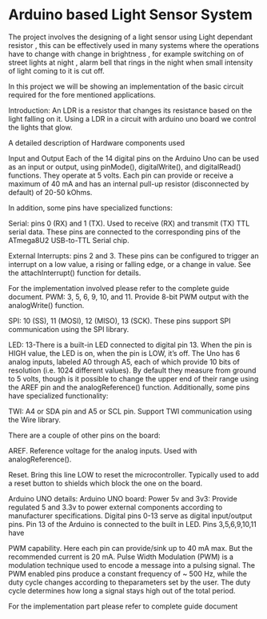 # Arduino based Light Sensor System
The project involves the designing of a light sensor using Light dependant resistor , this can be effectively used in many systems where the operations have to change with change in brightness , for example switching on of street lights at night , alarm bell that rings in the night when small intensity of light coming to it is cut off.

In this project we will be showing an implementation of the basic circuit required for the fore mentioned applications.

Introduction: An LDR is a resistor that changes its resistance based on the light falling on it. Using a LDR in a circuit with arduino uno board we control the lights that glow.

A detailed description of Hardware components used

Input and Output Each of the 14 digital pins on the Arduino Uno can be used as an input or output, using pinMode(), digitalWrite(), and digitalRead() functions. They operate at 5 volts. Each pin can provide or receive a maximum of 40 mA and has an internal pull-up resistor (disconnected by default) of 20-50 kOhms.

In addition, some pins have specialized functions:

Serial: pins 0 (RX) and 1 (TX). Used to receive (RX) and transmit (TX) TTL serial data. These pins are connected to the corresponding pins of the ATmega8U2 USB-to-TTL Serial chip.

External Interrupts: pins 2 and 3. These pins can be configured to trigger an interrupt on a low value, a rising or falling edge, or a change in value. See the attachInterrupt() function for details.

For the implementation involved please refer to the complete guide document. PWM: 3, 5, 6, 9, 10, and 11. Provide 8-bit PWM output with the analogWrite() function.

SPI: 10 (SS), 11 (MOSI), 12 (MISO), 13 (SCK). These pins support SPI communication using the SPI library.

LED: 13-There is a built-in LED connected to digital pin 13. When the pin is HIGH value, the LED is on, when the pin is LOW, it’s off. The Uno has 6 analog inputs, labeled A0 through A5, each of which provide 10 bits of resolution (i.e. 1024 different values). By default they measure from ground to 5 volts, though is it possible to change the upper end of their range using the AREF pin and the analogReference() function. Additionally, some pins have specialized functionality:

TWI: A4 or SDA pin and A5 or SCL pin. Support TWI communication using the Wire library.

There are a couple of other pins on the board:

AREF. Reference voltage for the analog inputs. Used with analogReference().

Reset. Bring this line LOW to reset the microcontroller. Typically used to add a reset button to shields which block the one on the board.

Arduino UNO details: Arduino UNO board: Power 5v and 3v3: Provide regulated 5 and 3.3v to power external components according to manufacturer specifications. Digital pins 0-13 serve as digital input/output pins. Pin 13 of the Arduino is connected to the built in LED. Pins 3,5,6,9,10,11 have

PWM capability. Here each pin can provide/sink up to 40 mA max. But the recommended current is 20 mA. Pulse Width Modulation (PWM) is a modulation technique used to encode a message into a pulsing signal. The PWM enabled pins produce a constant frequency of ~ 500 Hz, while the duty cycle changes according to theparameters set by the user. The duty cycle determines how long a signal stays high out of the total period.

For the implementation part please refer to complete guide document
